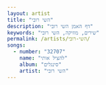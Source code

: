 ```yaml
---
layout: artist
title: "השי רובי"
description: "דף האמן השי רובי"
keywords: "שירים, מוזיקה, השי רובי"
permalink: /artists/השי-רובי/
songs:
  - number: "32707"
    name: "להציל אותי"
    album: "סינגלים"
    artist: "השי רובי"
---
```

